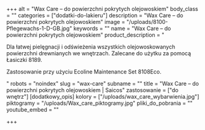 +++
alt = "Wax Care – do powierzchni pokrytych olejowoskiem"
body_class = ""
categories = ["dodatki-do-lakieru"]
description = "Wax Care – do powierzchni pokrytych olejowoskiem"
image = "/uploads/8100-Pflegewachs-1-D-GB.jpg"
keywords = ""
name = "Wax Care – do powierzchni pokrytych olejowoskiem"
product_description = "<p>Dla łatwej pielęgnacji i odświeżenia wszystkich olejowoskowanych powierzchni drewnianych we wnętrzach. Zalecane do użytku za pomocą Łasiczki 8189.</p><p>Zastosowanie przy użyciu Ecoline Maintenance Set 8108Eco.</p>"
robots = "noindex"
slug = "wax-care"
subname = ""
title = "Wax Care – do powierzchni pokrytych olejowoskiem | Saicos"
zastosowanie = ["do wnętrz"]
[dodatkowy_opis]
kolory = ["/uploads/wax_care_wybarwienia.jpg"]
piktogramy = "/uploads/Wax_care_piktogramy.jpg"
pliki_do_pobrania = ""
youtube_embed = ""

+++
